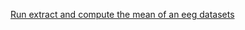 [Run extract and compute the mean of an eeg datasets](https://mybinder.org/v2/gh/diramazioni/scratch-notebooks.git/master?filepath=eeg_mean.ipynb)

